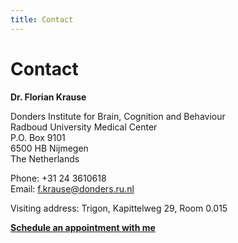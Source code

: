 ```yaml
---
title: Contact
---
```


# Contact

**Dr. Florian Krause**

Donders Institute for Brain, Cognition and Behaviour  
Radboud University Medical Center  
P.O. Box 9101  
6500 HB Nijmegen  
The Netherlands  

Phone: +31 24 3610618  
Email: [f.krause@donders.ru.nl](mailto:f.krause@donders.ru.nl)  

Visiting address: Trigon, Kapittelweg 29, Room 0.015

**[Schedule an appointment with me](https://outlook.office.com/bookwithme/user/1e526b4607c343408651be0545bfd405@donders.ru.nl?anonymous&ep=plink)**
